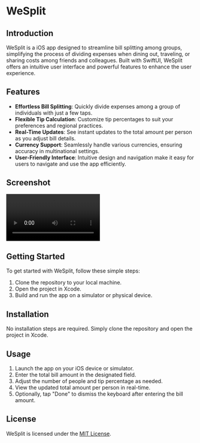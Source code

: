 # WeSplit

## Introduction

WeSplit is a iOS app designed to streamline bill splitting among groups, simplifying the process of dividing expenses when dining out, traveling, or sharing costs among friends and colleagues. Built with SwiftUI, WeSplit offers an intuitive user interface and powerful features to enhance the user experience.

## Features

- **Effortless Bill Splitting**: Quickly divide expenses among a group of individuals with just a few taps.
- **Flexible Tip Calculation**: Customize tip percentages to suit your preferences and regional practices.
- **Real-Time Updates**: See instant updates to the total amount per person as you adjust bill details.
- **Currency Support**: Seamlessly handle various currencies, ensuring accuracy in multinational settings.
- **User-Friendly Interface**: Intuitive design and navigation make it easy for users to navigate and use the app efficiently.

## Screenshot

<video controls width="250">
  <source src="SimulatorScreen.mp4" type="video/mp4">
</video>

## Getting Started

To get started with WeSplit, follow these simple steps:

1. Clone the repository to your local machine.
2. Open the project in Xcode.
3. Build and run the app on a simulator or physical device.

## Installation

No installation steps are required. Simply clone the repository and open the project in Xcode.

## Usage

1. Launch the app on your iOS device or simulator.
2. Enter the total bill amount in the designated field.
3. Adjust the number of people and tip percentage as needed.
4. View the updated total amount per person in real-time.
5. Optionally, tap "Done" to dismiss the keyboard after entering the bill amount.

## License

WeSplit is licensed under the [MIT License](LICENSE).
